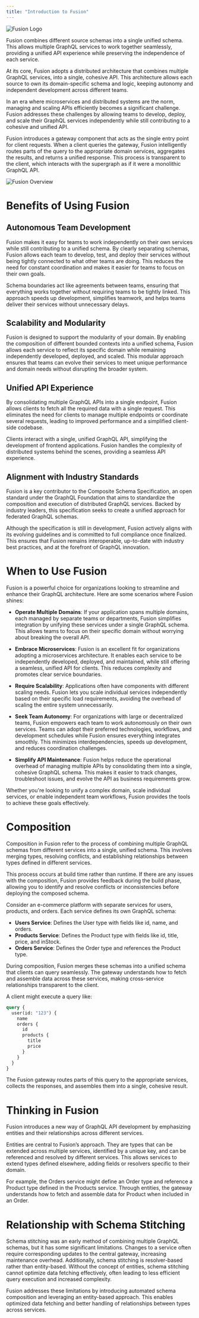```yaml
---
title: "Introduction to Fusion"
---
```


![Fusion Logo](./assets/nitro-0.webp)

Fusion combines different source schemas into a single unified schema. This allows multiple GraphQL services to work together seamlessly, providing a unified API experience while preserving the independence of each service.

At its core, Fusion adopts a distributed architecture that combines multiple GraphQL services, into a single, cohesive API. This architecture allows each source to own its domain-specific schema and logic, keeping autonomy and independent development across different teams.

In an era where microservices and distributed systems are the norm, managing and scaling APIs efficiently becomes a significant challenge. Fusion addresses these challenges by allowing teams to develop, deploy, and scale their GraphQL services independently while still contributing to a cohesive and unified API.

Fusion introduces a gateway component that acts as the single entry point for client requests. When a client queries the gateway, Fusion intelligently routes parts of the query to the appropriate domain services, aggregates the results, and returns a unified response. This process is transparent to the client, which interacts with the supergraph as if it were a monolithic GraphQL API.

![Fusion Overview](./assets/fusion-overview-1.png)

# Benefits of Using Fusion

## Autonomous Team Development

Fusion makes it easy for teams to work independently on their own services while still contributing to a unified schema. By clearly separating schemas, Fusion allows each team to develop, test, and deploy their services without being tightly connected to what other teams are doing. This reduces the need for constant coordination and makes it easier for teams to focus on their own goals.

Schema boundaries act like agreements between teams, ensuring that everything works together without requiring teams to be tightly linked. This approach speeds up development, simplifies teamwork, and helps teams deliver their services without unnecessary delays.

## Scalability and Modularity

Fusion is designed to support the modularity of your domain. By enabling the composition of different bounded contexts into a unified schema, Fusion allows each service to reflect its specific domain while remaining independently developed, deployed, and scaled. This modular approach ensures that teams can evolve their services to meet unique performance and domain needs without disrupting the broader system.

## Unified API Experience

By consolidating multiple GraphQL APIs into a single endpoint, Fusion allows clients to fetch all the required data with a single request. This eliminates the need for clients to manage multiple endpoints or coordinate several requests, leading to improved performance and a simplified client-side codebase.

Clients interact with a single, unified GraphQL API, simplifying the development of frontend applications. Fusion handles the complexity of distributed systems behind the scenes, providing a seamless API experience.

## Alignment with Industry Standards

Fusion is a key contributor to the Composite Schema Specification, an open standard under the GraphQL Foundation that aims to standardize the composition and execution of distributed GraphQL services. Backed by industry leaders, this specification seeks to create a unified approach for federated GraphQL schemas.

Although the specification is still in development, Fusion actively aligns with its evolving guidelines and is committed to full compliance once finalized. This ensures that Fusion remains interoperable, up-to-date with industry best practices, and at the forefront of GraphQL innovation.

# When to Use Fusion

Fusion is a powerful choice for organizations looking to streamline and enhance their GraphQL architecture. Here are some scenarios where Fusion shines:

- **Operate Multiple Domains**: If your application spans multiple domains, each managed by separate teams or departments, Fusion simplifies integration by unifying these services under a single GraphQL schema. This allows teams to focus on their specific domain without worrying about breaking the overall API.

- **Embrace Microservices**: Fusion is an excellent fit for organizations adopting a microservices architecture. It enables each service to be independently developed, deployed, and maintained, while still offering a seamless, unified API for clients. This reduces complexity and promotes clear service boundaries.

- **Require Scalability**: Applications often have components with different scaling needs. Fusion lets you scale individual services independently based on their specific load requirements, avoiding the overhead of scaling the entire system unnecessarily.

- **Seek Team Autonomy**: For organizations with large or decentralized teams, Fusion empowers each team to work autonomously on their own services. Teams can adopt their preferred technologies, workflows, and development schedules while Fusion ensures everything integrates smoothly. This minimizes interdependencies, speeds up development, and reduces coordination challenges.

- **Simplify API Maintenance**: Fusion helps reduce the operational overhead of managing multiple APIs by consolidating them into a single, cohesive GraphQL schema. This makes it easier to track changes, troubleshoot issues, and evolve the API as business requirements grow.

Whether you're looking to unify a complex domain, scale individual services, or enable independent team workflows, Fusion provides the tools to achieve these goals effectively.

# Composition

Composition in Fusion refer to the process of combining multiple GraphQL schemas from different services into a single, unified schema. This involves merging types, resolving conflicts, and establishing relationships between types defined in different services.

This process occurs at build time rather than runtime. If there are any issues with the composition, Fusion provides feedback during the build phase, allowing you to identify and resolve conflicts or inconsistencies before deploying the composed schema.

Consider an e-commerce platform with separate services for users, products, and orders. Each service defines its own GraphQL schema:

- **Users Service**: Defines the User type with fields like id, name, and orders.
- **Products Service**: Defines the Product type with fields like id, title, price, and inStock.
- **Orders Service**: Defines the Order type and references the Product type.

During composition, Fusion merges these schemas into a unified schema that clients can query seamlessly. The gateway understands how to fetch and assemble data across these services, making cross-service relationships transparent to the client.

A client might execute a query like:

```graphql
query {
  user(id: "123") {
    name
    orders {
      id
      products {
        title
        price
      }
    }
  }
}
```

The Fusion gateway routes parts of this query to the appropriate services, collects the responses, and assembles them into a single, cohesive result.

# Thinking in Fusion

Fusion introduces a new way of GraphQL API development by emphasizing entities and their relationships across different services.

Entities are central to Fusion’s approach. They are types that can be extended across multiple services, identified by a unique key, and can be referenced and resolved by different services. This allows services to extend types defined elsewhere, adding fields or resolvers specific to their domain.

For example, the Orders service might define an Order type and reference a Product type defined in the Products service. Through entities, the gateway understands how to fetch and assemble data for Product when included in an Order.

# Relationship with Schema Stitching

Schema stitching was an early method of combining multiple GraphQL schemas, but it has some significant limitations. Changes to a service often require corresponding updates to the central gateway, increasing maintenance overhead. Additionally, schema stitching is resolver-based rather than entity-based. Without the concept of entities, schema stitching cannot optimize data fetching effectively, often leading to less efficient query execution and increased complexity.

Fusion addresses these limitations by introducing automated schema composition and leveraging an entity-based approach. This enables optimized data fetching and better handling of relationships between types across services.
